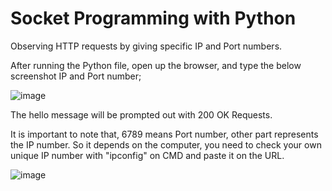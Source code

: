 # Socket Programming with Python

Observing HTTP requests by giving specific IP and Port numbers.


 After running the Python file, open up the browser, and type the below screenshot IP and Port number;

![image](https://github.com/basaraslan/Socket-Programming-with-Python/assets/69193881/1ed42fbc-d0fb-4512-8126-95814df08a33)

The hello message will be prompted out with 200 OK Requests.

It is important to note that, 6789 means Port number, other part represents the IP number. So it depends on the computer, you need to check your own unique IP number with "ipconfig" on CMD and paste it on the URL.



![image](https://github.com/basaraslan/Socket-Programming-with-Python/assets/69193881/f91952c9-5396-409e-a69e-48a49de72b61)

